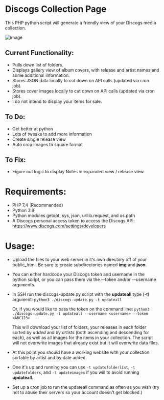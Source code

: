 # Discogs Collection Page

This PHP python script will generate a friendly view of your Discogs media collection.

 ![image](https://user-images.githubusercontent.com/2931834/195755371-078b95ce-2621-4110-928c-4754450845eb.png)
 
## Current Functionality:
* Pulls down list of folders.
* Displays gallery view of album covers, with release and artist names and some additional information.
* Stores JSON data locally to cut down on API calls (updated via cron job).
* Stores cover images locally to cut down on API calls (updated via cron job).
* I do not intend to display your items for sale.

## To Do: 
* Get better at python
* Lots of tweaks to add more information
* Create single release view
* Auto crop images to square format

## To Fix:
* Figure out logic to display Notes in expanded view / release view.


# Requirements:
* PHP 7.4 (Recommended)
* Python 3.9
* Python modules getopt, sys, json, urllib.request, and os.path
* A Discogs personal access token to access the Discogs API: https://www.discogs.com/settings/developers

# Usage:

* Upload the files to your web server in it's own directory off of your public_html. Be sure to create subdirectories named **img** and **json**.
* You can either hardcode your Discogs token and username in the python script, or you can pass them via the --token and/or --username arguments.
* In SSH run the discogs-update.py script with the **updateall** type (-t) argument: `python3 ./discogs-update.py -t updateall`

  Or, if you would like to pass the token on the command line: `python3 ./discogs-update.py -t updateall --username <username> --token <ABC123>`
  
  This will download your list of folders, your releases in each folder sorted by *added* and by *artists* (both ascending and descending for each), as well as all images for the items in your collection. The script will not overwrite images that already exist but it will overwrite data files.
  
* At this point you should have a working website with your collection sortable by artist and by date added.
* One it's up and running you can use `-t updatefolderlist`, `-t updatefolders`, and `-t updateimages` if you will to avoid running **updateall**.
* Set up a cron job to run the updateall command as often as you wish (try not to abuse their servers so your account doesn't get blocked.)
